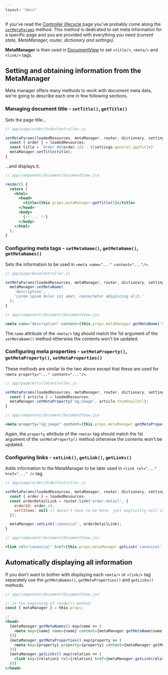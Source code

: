 ```yaml
---
layout: "docs"
---
```


If you've read the [Controller lifecycle](/docs/controller-lifecycle) page you've 
probably come along the [`setMetaParams`](/docs/controller-lifecycle#setmetaparams-serverclient)
method. This method is dedicated to set meta information for a specific
page and you are provided with everything you need *(current state, MetaManager, 
router, dictionary and settings)*.

**MetaManager** is then used in [DocumentView](/docs/rendering-process#documentview) to
set `<title/>`, `<meta/>` and `<link/>` tags.

## Setting and obtaining information from the MetaManager

Meta manager offers many methods to work with document meta data, we're going to describe each one in
few following sections.

### Managing document title - `setTitle()`, `getTitle()`

Sets the page title...

```javascript
// app/page/order/OrderController.js

setMetaParams(loadedResources, metaManager, router, dictionary, settings) {
  const { order } = loadedResources;
  const title = `Order #${order.id} - ${settings.general.appTitle}`
  metaManager.setTitle(title);
}
```

...and displays it.

```jsx
// app/component/document/DocumentView.jsx

render() {
  return (
    <html>
      <head>
        <title>{this.props.metaManager.getTitle()}</title>
      </head>
      <body>
        {/* ... */}
      </body>
    </html>
  );
}
```

### Configuring meta tags - `setMetaName()`, `getMetaName()`, `getMetaNames()`

Sets the information to be used in `<meta name="..." content="..."/>`.

```javascript
// app/page/BaseController.js

setMetaParams(loadedResources, metaManager, router, dictionary, settings) {
  metaManager.setMetaName(
    'description', 
    'Lorem ipsum dolor sit amet, consectetur adipiscing elit.'
  );
}
```

```jsx
// app/component/document/DocumentView.jsx

<meta name="description" content={this.props.metaManager.getMetaName('description')} />
```

The `name` attribute of the `<meta/>` tag should match the 1st 
argument of the `setMetaName()` method otherwise the contents won't be updated.

### Configuring meta properties - `setMetaProperty()`, `getMetaProperty()`, `setMetaProperties()`

These methods are similar to the two above except that these are used for 
`<meta property="..." content="..."/>`.

```javascript
// app/page/ArticleController.js

setMetaParams(loadedResources, metaManager, router, dictionary, settings) {
  const { article } = loadedResources;
  metaManager.setMetaProperty('og:image', article.thumbnailUrl);
}
```

```jsx
// app/component/document/DocumentView.jsx

<meta property="og:image" content={this.props.metaManager.getMetaProperty('og:image')} />
```

Again, the `property` attribute of the `<meta>` tag should match the 1st 
argument of the `setMetaProperty()` method otherwise the contents won't be updated.

### Configuring links - `setLink()`, `getLink()`, `getLinks()`

Adds information to the MetaManager to be later used in 
`<link rel="..." href="..." />` tag.

```javascript
// app/page/order/OrderController.js

setMetaParams(loadedResources, metaManager, router, dictionary, settings) {
  const { order } = loadedResources;
  const orderDetailLink = router.link('order-detail', {
    orderId: order.id,
    sortItems: null // doesn't have to be here, just explicitly null-ing query params
  });

  metaManager.setLink('canonical', orderDetailLink);
}
```

```jsx
// app/component/document/DocumentView.jsx

<link rel="canonical" href={this.props.metaManager.getLink('canonical')} />
```

## Automatically displaying all information

If you don't want to bother with displaying each `<meta/>` or `<link/>` tag 
separately use the `getMetaNames()`, `getMetaProperties()` and `getLinks()` 
methods.

```jsx
// app/component/document/DocumentView.jsx`

// in the beginning of render() method
const { metaManager } = this.props;

// ...
<head>
  {metaManager.getMetaNames().map(name => (
    <meta key={name} name={name} content={metaManager.getMetaName(name)} />
  ))}
  {metaManager.getMetaProperties().map(property => (
    <meta key={property} property={property} content={metaManager.getMetaProperty(property)} />
  ))}
  {metaManager.getLinks().map(relation => (
    <link key={relation} rel={relation} href={metaManager.getLink(relation)} />
  ))}
</head>
```
